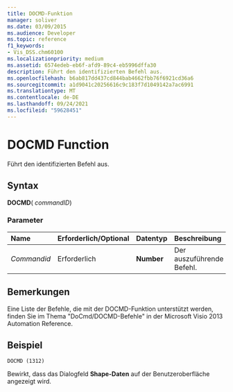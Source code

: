 ```yaml
---
title: DOCMD-Funktion
manager: soliver
ms.date: 03/09/2015
ms.audience: Developer
ms.topic: reference
f1_keywords:
- Vis_DSS.chm60100
ms.localizationpriority: medium
ms.assetid: 6574edeb-eb6f-afd9-89c4-eb5996dffa30
description: Führt den identifizierten Befehl aus.
ms.openlocfilehash: b6ab817dd437cd844bab4662fbb76f6921cd36a6
ms.sourcegitcommit: a1d9041c20256616c9c183f7d1049142a7ac6991
ms.translationtype: MT
ms.contentlocale: de-DE
ms.lasthandoff: 09/24/2021
ms.locfileid: "59628451"
---
```

# <a name="docmd-function"></a>DOCMD Function

Führt den identifizierten Befehl aus.
  
## <a name="syntax"></a>Syntax

 **DOCMD**( _commandID_)
  
### <a name="parameters"></a>Parameter

|**Name**|**Erforderlich/Optional**|**Datentyp**|**Beschreibung**|
|:-----|:-----|:-----|:-----|
| _Commandid_ <br/> |Erforderlich  <br/> |**Number** <br/> | Der auszuführende Befehl.  <br/> |
   
## <a name="remarks"></a>Bemerkungen

Eine Liste der Befehle, die mit der DOCMD-Funktion unterstützt werden, finden Sie im Thema "DoCmd/DOCMD-Befehle" in der Microsoft Visio 2013 Automation Reference. 
  
## <a name="example"></a>Beispiel

 `DOCMD (1312)`
  
Bewirkt, dass das Dialogfeld **Shape-Daten** auf der Benutzeroberfläche angezeigt wird. 
  

